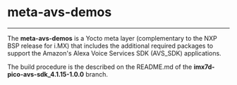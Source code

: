 # meta-avs-demos
---

The **meta-avs-demos** is a Yocto meta layer (complementary to the NXP BSP
release for i.MX) that includes the additional required packages to support
the Amazon's Alexa Voice Services SDK (AVS_SDK) applications.

The build procedure is the described on the README.md of the
**imx7d-pico-avs-sdk_4.1.15-1.0.0** branch.

